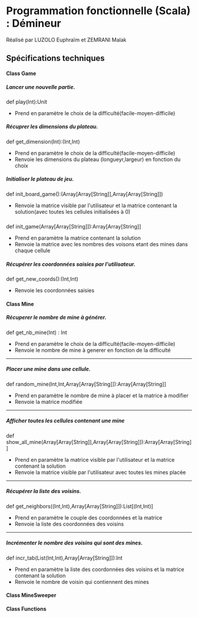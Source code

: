 # Programmation fonctionnelle (Scala) : Démineur
Réalisé par LUZOLO Euphraïm et ZEMRANI Malak
## Spécifications techniques
#### Class Game
##### Lancer une nouvelle partie. 
def play(Int):Unit
* Prend en paramètre le choix de la difficulté(facile-moyen-difficile)
##### Récuprer les dimensions du plateau. 
def get_dimension(Int):(Int,Int)
* Prend en paramètre le choix de la difficulté(facile-moyen-difficile)
* Renvoie les dimensions du plateau (longueyr,largeur) en fonction du choix
##### Initialiser le plateau de jeu. 
def init_board_game():(Array[Array[String]],Array[Array[String]])
* Renvoie la matrice visible par l'utilisateur et la matrice contenant la solution(avec toutes les cellules initialisées à 0)
#####
def init_game(Array[Array[String]]):Array[Array[String]]
* Prend en paramètre la matrice contenant la solution
* Renvoie la matrice avec les nombres des voisons etant des mines dans chaque cellule
##### Récupérer les coordonnées saisies par l'utilisateur. 
def get_new_coords():(Int,Int)
* Renvoie les coordonnées saisies

#### Class Mine
##### Récuperer le nombre de mine à générer. 
def get_nb_mine(Int) : Int
* Prend en paramètre le choix de la difficulté(facile-moyen-difficile)
* Renvoie le nombre de mine à generer en fonction de la difficulté
***
##### Placer une mine dans une cellule. 
def random_mine(Int,Int,Array[Array[String]]):Array[Array[String]]
* Prend en paramètre le nombre de mine à placer et la matrice à modifier
* Renvoie la matrice modifiée
***
##### Afficher toutes les cellules contenant une mine
def show_all_mine(Array[Array[String]],Array[Array[String]]):Array[Array[String]]
* Prend en paramètre la matrice visible par l'utilisateur et la matrice contenant la solution
* Renvoie la matrice visible par l'utilisateur avec toutes les mines placée
***
##### Récupérer la liste des voisins. 
def get_neighbors((Int,Int),Array[Array[String]]):List[(Int,Int)]
* Prend en paramètre le couple des coordonnées et la matrice 
* Renvoie la liste des coordonnées des voisins
***
##### Incrémenter le nombre des voisins qui sont des mines. 
def incr_tab(List(Int,Int),Array[Array[String]]):Int
* Prend en paramètre la liste des coordonnées des voisins et la matrice contenant la solution
* Renvoie le nombre de voisin qui contiennent des mines
#### Class MineSweeper
#### Class Functions




